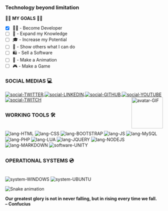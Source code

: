 ### Technology beyond limitation

🐱‍👤 **MY GOALS** 🐱‍🏍
- [X] 👨‍💻 - Become Developer
- [ ] 🧠 - Expand my Knowledge
- [ ] 🎓 - Increase my Potential
- [ ] 🤩 - Show others what I can do
- [ ] 🛍 - Sell a Software
- [ ] 🎥 - Make a Animation
- [ ] 🎮 - Make a Game

<div style="display: inline_block">
  <h3>SOCIAL MEDIAS 💻</h3>
  <a href="https://twitter.com/poxayout">
    <img align="center" alt="social-TWITTER" src="https://img.shields.io/badge/Twitter-1DA1F2?style=for-the-badge&logo=twitter&logoColor=white" />
  </a>
  <a href="https://www.linkedin.com/in/lucas-torres-8a7b40196">
    <img align="center" alt="social-LINKEDIN" src="https://img.shields.io/badge/LinkedIn-0077B5?style=for-the-badge&logo=linkedin&logoColor=white" />
  </a>
  <a href="https://github.com/ImYout">
    <img align="center" alt="social-GITHUB" src="https://img.shields.io/badge/GitHub-100000?style=for-the-badge&logo=github&logoColor=white" />
  </a>
  <a href="https://www.youtube.com/channel/UCe5g-aoKTXgUjvu1jJRMAbA">
    <img align="center" alt="social-YOUTUBE" src="https://img.shields.io/badge/YouTube-FF0000?style=for-the-badge&logo=youtube&logoColor=white" />
  </a>
  <a href="https://www.twitch.tv/poxayout">
    <img align="center" alt="social-TWITCH" src="https://img.shields.io/badge/Twitch-9146FF?style=for-the-badge&logo=twitch&logoColor=white" />
  </a>
  <img align="right" width="100px" alt="avatar-GIF" src="https://i.imgur.com/86uEM0S.gif" />
  
  ##
  
  <h3>WORKING TOOLS 🛠</h3><br />
  <img align="center" alt="lang-HTML" src="https://img.shields.io/badge/HTML5-E34F26?style=for-the-badge&logo=html5&logoColor=white" />
  <img align="center" alt="lang-CSS" src="https://img.shields.io/badge/CSS3-1572B6?style=for-the-badge&logo=css3&logoColor=white" />
  <img align="center" alt="lang-BOOTSTRAP" src="https://img.shields.io/badge/Bootstrap-563D7C?style=for-the-badge&logo=bootstrap&logoColor=white" />
  <img align="center" alt="lang-JS" src="https://img.shields.io/badge/JavaScript-F7DF1E?style=for-the-badge&logo=javascript&logoColor=black" />
  <img align="center" alt="lang-MySQL" src="https://img.shields.io/badge/MySQL-00000F?style=for-the-badge&logo=mysql&logoColor=white" />
  <img align="center" alt="lang-PHP" src="https://img.shields.io/badge/PHP-777BB4?style=for-the-badge&logo=php&logoColor=white" />
  <img align="center" alt="lang-LUA" src="https://img.shields.io/badge/Lua-2C2D72?style=for-the-badge&logo=lua&logoColor=white" />
  <img align="center" alt="lang-JQUERY" src="https://img.shields.io/badge/jQuery-0769AD?style=for-the-badge&logo=jquery&logoColor=white" />
  <img align="center" alt="lang-NODEJS" src="https://img.shields.io/badge/Node.js-43853D?style=for-the-badge&logo=node.js&logoColor=whitee" />
  <img align="center" alt="lang-MARKDOWN" src="https://img.shields.io/badge/Markdown-000000?style=for-the-badge&logo=markdown&logoColor=white" />
  <img align="center" alt="software-UNITY" src="https://img.shields.io/badge/Unity-100000?style=for-the-badge&logo=unity&logoColor=white" />
  
  ##
  
  <h3>OPERATIONAL SYSTEMS 💿</h3><br />
  <img align="center" alt="system-WINDOWS" src="https://img.shields.io/badge/Windows-0078D6?style=for-the-badge&logo=windows&logoColor=white" />
  <img align="center" alt="system-UBUNTU" src="https://img.shields.io/badge/Ubuntu-E95420?style=for-the-badge&logo=ubuntu&logoColor=white" />
  <br />
</div>

![Snake animation](https://github.com/ImYout/ImYout/blob/output/github-contribution-grid-snake.svg)

<div>
  <strong>Our greatest glory is not in never falling, but in rising every time we fall. <br />– Confucius</strong>
</div>
